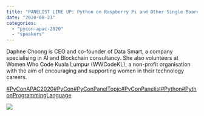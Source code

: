```yaml
---
title: "PANELIST LINE UP: Python on Raspberry Pi and Other Single Board Computers"
date: "2020-08-23"
categories: 
  - "pycon-apac-2020"
  - "speakers"
---
```


Daphne Choong is CEO and co-founder of Data Smart, a company specialising in AI and Blockchain consultancy. She also volunteers at Women Who Code Kuala Lumpur (WWCodeKL), a non-profit organisation with the aim of encouraging and supporting women in their technology careers.

[#PyConAPAC2020](https://www.facebook.com/hashtag/pyconapac2020?__eep__=6&__tn__=*NK*F)[#PyCon](https://www.facebook.com/hashtag/pycon?__eep__=6&__tn__=*NK*F)[#PyConPanelTopic](https://www.facebook.com/hashtag/pyconpaneltopic?__eep__=6&__tn__=*NK*F)[#PyConPanelist](https://www.facebook.com/hashtag/pyconpanelist?__eep__=6&__tn__=*NK*F)[#Python](https://www.facebook.com/hashtag/python?__eep__=6&__tn__=*NK*F)[#PythonProgrammingLanguage](https://www.facebook.com/hashtag/pythonprogramminglanguage?__eep__=6&__tn__=*NK*F)

![](https://pyconmy.files.wordpress.com/2020/08/118171144_617577332284602_5760558072098052455_o.jpg?w=1024)

